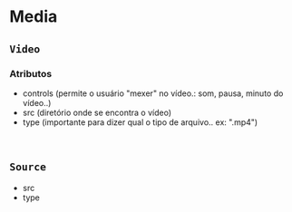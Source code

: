# Media


## <code>Video</code>

### Atributos 
* controls (permite o usuário "mexer" no vídeo.: som, pausa, minuto do vídeo..)
* src (diretório onde se encontra o vídeo)
* type (importante para dizer qual o tipo de arquivo.. ex: ".mp4")


</br> 

## <code>Source</code>
* src 
* type


